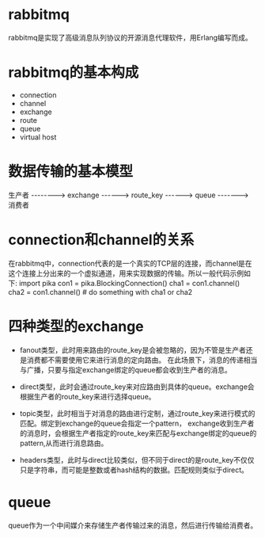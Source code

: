 rabbitmq
========
rabbitmq是实现了高级消息队列协议的开源消息代理软件，用Erlang编写而成。

rabbitmq的基本构成
==================

* connection
* channel
* exchange
* route
* queue
* virtual host


数据传输的基本模型
==================


生产者 --------> exchange ------> route_key ------> queue -------> 消费者



connection和channel的关系
=========================

在rabbitmq中，connection代表的是一个真实的TCP层的连接，而channel是在这个连接上分出来的一个虚拟通道，用来实现数据的传输。所以一般代码示例如下:
	import pika
	con1 = pika.BlockingConnection()
	cha1 = con1.channel()
	cha2 = con1.channel()
	# do something with cha1 or cha2

四种类型的exchange
==================

* fanout类型，此时用来路由的route_key是会被忽略的，因为不管是生产者还是消费都不需要使用它来进行消息的定向路由。
在此场景下，消息的传递相当与广播，只要与指定exchange绑定的queue都会收到生产者的消息。

* direct类型，此时会通过route_key来对应路由到具体的queue。exchange会根据生产者的route_key来进行选择queue。

* topic类型，此时相当于对消息的路由进行定制，通过route_key来进行模式的匹配。绑定到exchange的queue会指定一个pattern，
exchange收到生产者的消息时，会根据生产者指定的route_key来匹配与exchange绑定的queue的pattern,从而进行消息路由。
* headers类型，此时与direct比较类似，但不同于direct的是route_key不仅仅只是字符串，而可能是整数或者hash结构的数据。匹配规则类似于direct。

queue
=====

queue作为一个中间媒介来存储生产者传输过来的消息，然后进行传输给消费者。
